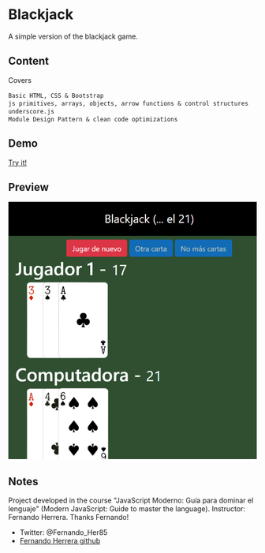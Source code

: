 # Blackjack
A simple version of the blackjack game.
## Content
Covers
```
Basic HTML, CSS & Bootstrap
js primitives, arrays, objects, arrow functions & control structures
underscore.js
Module Design Pattern & clean code optimizations
```
## Demo
[Try it!](https://pabloadbes.github.io/blackjack/)
## Preview
![Preview](/assets/img/blackjack_preview.png)
## Notes
Project developed in the course "JavaScript Moderno: Guía para dominar el lenguaje" (Modern JavaScript: Guide to master the language). 
Instructor: Fernando Herrera. Thanks Fernando! 
- Twitter: @Fernando_Her85 
- [Fernando Herrera github](https://github.com/Klerith) 

